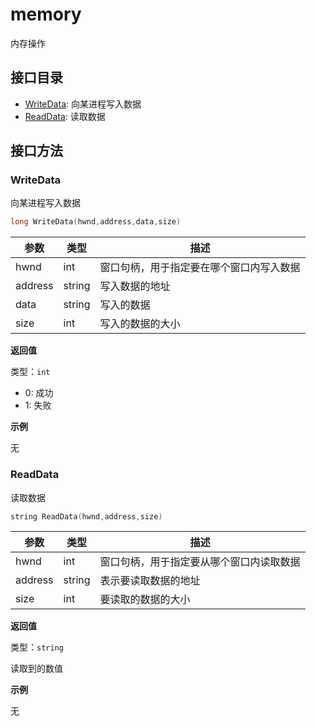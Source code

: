 # memory

内存操作

## 接口目录

- [WriteData](#writedata): 向某进程写入数据
- [ReadData](#readdata): 读取数据

## 接口方法

### WriteData

向某进程写入数据

```c
long WriteData(hwnd,address,data,size)
```

| 参数    | 类型   | 描述                                     |
| ------- | ------ | ---------------------------------------- |
| hwnd    | int    | 窗口句柄，用于指定要在哪个窗口内写入数据 |
| address | string | 写入数据的地址                           |
| data    | string | 写入的数据                               |
| size    | int    | 写入的数据的大小                         |

**返回值**

类型：`int`

- 0: 成功
- 1: 失败

**示例**

无

### ReadData

读取数据

```c
string ReadData(hwnd,address,size)
```

| 参数    | 类型   | 描述                                     |
| ------- | ------ | ---------------------------------------- |
| hwnd    | int    | 窗口句柄，用于指定要从哪个窗口内读取数据 |
| address | string | 表示要读取数据的地址                     |
| size    | int    | 要读取的数据的大小                       |

**返回值**

类型：`string`

读取到的数值

**示例**

无
